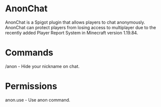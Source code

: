# AnonChat
AnonChat is a Spigot plugin that allows players to chat anonymously. AnonChat can protect players from losing access to multiplayer due to the recently added Player Report System in Minecraft version 1.19.84.

# Commands
/anon - Hide your nickname on chat.

# Permissions
anon.use - Use anon command.
